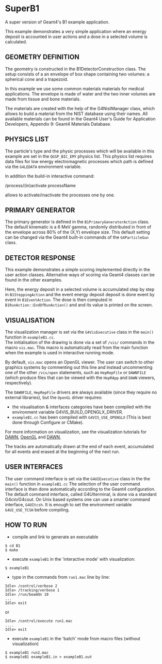 SuperB1
=======

A super version of Geant4's B1 example application.

This example demonstrates a very simple application where an energy
deposit is accounted in user actions and a dose in a selected volume
is calculated. 

	
GEOMETRY DEFINITION
-------------------	
The geometry is constructed in the B1DetectorConstruction class.
The setup consists of a an envelope of box shape containing two
volumes: a spherical cone and a trapezoid.

In this example we use  some common materials materials for medical
applications. The envelope is made of water and the two inner volumes
are made from tissue and bone materials.  

The materials are created with the help of the G4NistManager class,
which allows to build a material from the NIST database using their
names. All available materials can be found in the Geant4 User's Guide
for Application Developers, Appendix 9: Geant4 Materials Database.

PHYSICS LIST
------------
The particle's type and the physic processes which will be available
in this example are set in the `QGSP_BIC_EMY` physics list. This physics
list requires data files for low energy electromagnetic processes which
path is defined via the `G4LEDATA` environment variable.

In addition the build-in interactive command:

/process/(in)activate processName

allows to activate/inactivate the processes one by one.

PRIMARY GENERATOR
-----------------
The primary generator is defined in the `B1PrimaryGeneratorAction` class.
The default kinematic is a 6 MeV gamma, randomly distributed in front
of the envelope across 80% of the (X,Y) envelope size. 
This default setting can be changed via the Geant4 built-in commands 
of the `G4ParticleGun` class.

DETECTOR RESPONSE
-----------------
This example demonstrates a simple scoring implemented directly
in the user action classes. Alternative ways of scoring via
Geant4 classes can be found in the other examples.

Here, the energy deposit in a selected volume is accumulated step by step
in `B1SteppingAction` and the event energy deposit deposit is done event by 
event in `B1EventAction`. The dose is then computed in 
`B1RunAction::EndOfRunAction()` and and its value is printed on the screen. 


VISUALISATION
-------------
The visualization manager is set via the `G4VisExecutive` class
in the `main()` function in `exampleB1.cc`.    
The initialisation of the drawing is done via a set of `/vis/` commands
in the macro `vis.mac`. This macro is automatically read from
the main function when the example is used in interactive running mode.

By default, `vis.mac` opens an OpenGL viewer.
The user can switch to other graphics systems by commenting out this line
and instead uncommenting one of the other `/vis/open` statements, such as
`HepRepFile` or `DAWNFILE` (which produce files that can be viewed with the
`HepRApp` and `DAWN` viewers, respectively).

The `DAWNFILE`, `HepRepFile` drivers are always available
(since they require no external libraries), but the `OpenGL` driver 
requires:

* the visualisation & interfaces categories have been compiled
with the environment variable G4VIS_BUILD_OPENGLX_DRIVER.
* `exampleB1.cc` has been compiled with `G4VIS_USE_OPENGLX` (This is best done through Configure or CMake).

For more information on visualization, see the visualization tutorials
for [DAWN](http://geant4.slac.stanford.edu/Presentations/vis/G4DAWNTutorial/G4DAWNTutorial.html), [OpenGL](http://geant4.slac.stanford.edu/Presentations/vis/G4OpenGLTutorial/G4OpenGLTutorial.html) and [DAWN](http://geant4.slac.stanford.edu/Presentations/vis/G4HepRAppTutorial/G4HepRAppTutorial.html),

The tracks are automatically drawn at the end of each event, accumulated
for all events and erased at the beginning of the next run.

USER INTERFACES
---------------
The user command interface is set via the `G4UIExecutive` class
in the the `main()` function in `exampleB1.cc` 
The selection of the user command interface is then done automatically 
according to the Geant4 configuration. The default command interface, 
called G4UIterminal, is done via a standard G4cin/G4cout.
On Unix based systems one can use a smarter command interface, `G4UItcsh`. 
It is enough to set the environment variable `G4UI_USE_TCSH` before 
compiling.

HOW TO RUN
----------
* compile and link to generate an executable
```shell
$ cd B1
$ make
```

* execute `exampleB1` in the 'interactive mode' with visualization:
```shell
$ exampleB1
```

* type in the commands from `run1.mac` line by line:  
```
Idle> /control/verbose 2
Idle> /tracking/verbose 1
Idle> /run/beamOn 10 
...
Idle> exit
```

or

```
Idle> /control/execute run1.mac
....
Idle> exit
```

* execute `exampleB1`  in the 'batch' mode from macro files (without visualization)
```shell
$ exampleB1 run2.mac
$ exampleB1 exampleB1.in > exampleB1.out
```

